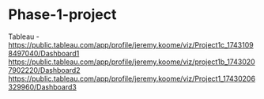 # Phase-1-project

Tableau - https://public.tableau.com/app/profile/jeremy.koome/viz/Project1c_17431098497040/Dashboard1
         https://public.tableau.com/app/profile/jeremy.koome/viz/project1b_17430207902220/Dashboard2
         https://public.tableau.com/app/profile/jeremy.koome/viz/Project1_17430206329960/Dashboard3
